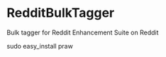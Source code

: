 RedditBulkTagger
================

Bulk tagger for Reddit Enhancement Suite on Reddit

sudo easy_install praw
